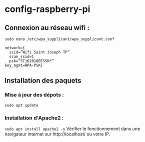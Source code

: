 # config-raspberry-pi
## Connexion au réseau wifi :
```sudo nano /etc/wpa_supplicant/wpa_supplicant.conf```
```Country=FR 
network={ 
  ssid=”Wifi Saint Joseph TP” 
  scan_ssid=1 
  psk=”STjO2018BTSSN*” 
key_mgmt=WPA-PSK}
```
## Installation des paquets
### Mise à jour des dépots :
```sudo apt update```
### Installation d'Apache2 :
```sudo apt install apache2 -y```
Vérifier le fonctionnement dans une navigateur internet sur http://localhost/ ou votre IP.
